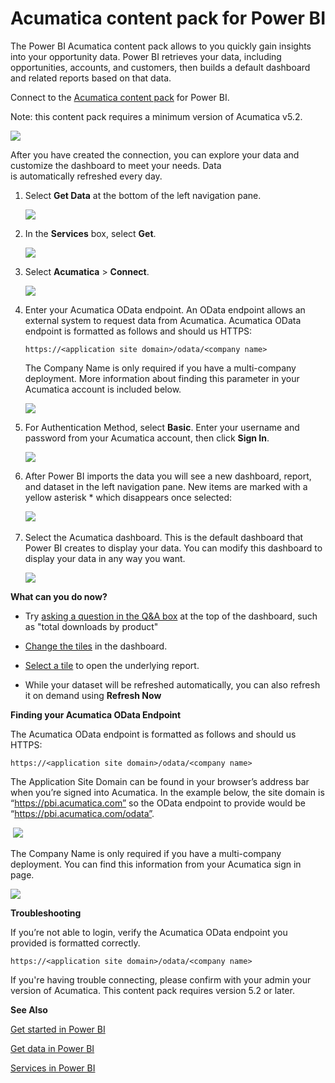 ﻿<properties 
   pageTitle="Acumatica content pack for Power BI"
   description="Acumatica content pack for Power BI"
   services="powerbi" 
   documentationCenter="" 
   authors="v-anpasi" 
   manager="mblythe" 
   editor=""
   tags=""/>
 
<tags
   ms.service="powerbi"
   ms.devlang="NA"
   ms.topic="article"
   ms.tgt_pltfrm="NA"
   ms.workload="powerbi"
   ms.date="09/28/2015"
   ms.author="v-anpasi"/>
# Acumatica content pack for Power BI

The Power BI Acumatica content pack allows to you quickly gain insights into your opportunity data. Power BI retrieves your data, including opportunities, accounts, and customers, then builds a default dashboard and related reports based on that data.

Connect to the [Acumatica content pack](https://app.powerbi.com/getdata/services/acumatica) for Power BI.

Note: this content pack requires a minimum version of Acumatica v5.2.

![](media/powerbi-content-pack-acumatica/dashboard.png)

After you have created the connection, you can explore your data and customize the dashboard to meet your needs. Data is automatically refreshed every day.

1.	Select **Get Data** at the bottom of the left navigation pane.

	![](media/powerbi-content-pack-acumatica/getdata3.png)

2.	In the **Services** box, select **Get**.

	![](media/powerbi-content-pack-acumatica/getdata2.png)

3.	Select **Acumatica** \> **Connect**.

	![](media/powerbi-content-pack-acumatica/GetData.png)

4.	Enter your Acumatica OData endpoint. An OData endpoint allows an external system to request data from Acumatica. Acumatica OData endpoint is formatted as follows and should us HTTPS:

		https://<application site domain>/odata/<company name>

	The Company Name is only required if you have a multi-company deployment. More information about finding this parameter in your Acumatica account is included below.

	![](media/powerbi-content-pack-acumatica/parameters.PNG)

5. For Authentication Method, select **Basic**. Enter your username and password from your Acumatica account, then click **Sign In**.

	![](media/powerbi-content-pack-acumatica/creds2.PNG)

6. After Power BI imports the data you will see a new dashboard, report, and dataset in the left navigation pane. New items are marked with a yellow asterisk \* which disappears once selected:

	![](media/powerbi-content-pack-acumatica/New.PNG) 

7. Select the Acumatica dashboard. This is the default dashboard that Power BI creates to display your data. You can modify this dashboard to display your data in any way you want.

	![](media/powerbi-content-pack-acumatica/dashboard.png)

**What can you do now?**

- Try [asking a question in the Q&A box](powerbi-service-q-and-a.md-q-a-in-power-bi-preview) at the top of the dashboard, such as "total downloads by product"

- [Change the tiles](powerbi-service-edit-a-tile-in-a-dashboard.md) in the dashboard.

- [Select a tile](powerbi-service-dashboard-tiles.md) to open the underlying report.

- While your dataset will be refreshed automatically, you can also refresh it on demand using **﻿Refresh Now**﻿

**Finding your Acumatica OData Endpoint**

The Acumatica OData endpoint is formatted as follows and should us HTTPS:

	https://<application site domain>/odata/<company name>

The Application Site Domain can be found in your browser’s address bar when you’re signed into Acumatica. In the example below, the site domain is “https://pbi.acumatica.com” so the OData endpoint to provide would be “https://pbi.acumatica.com/odata”.

 ![](media/powerbi-content-pack-acumatica/URL.png)

The Company Name is only required if you have a multi-company deployment. You can find this information from your Acumatica sign in page.

![](media/powerbi-content-pack-acumatica/SignIn2.png)

**Troubleshooting**

If you’re not able to login, verify the Acumatica OData endpoint you provided is formatted correctly. 

	https://<application site domain>/odata/<company name>

If you're having trouble connecting, please confirm with your admin your version of Acumatica. This content pack requires version 5.2 or later.

**See Also**

[Get started in Power BI](powerbi-service-get-started.md-get-started-with-power-bi)

﻿[Get data in Power BI](https://support.powerbi.com/knowledgebase/topics/63369)

﻿[Services in Power BI](https://support.powerbi.com/knowledgebase/topics/88770)

 

